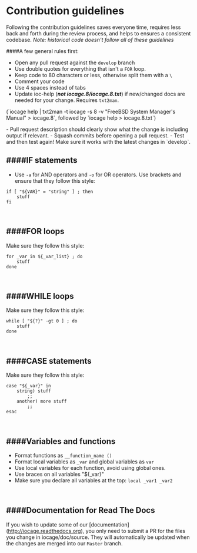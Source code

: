 # Contribution guidelines

Following the contribution guidelines saves everyone time, requires less back
and forth during the review process, and helps to ensures a consistent codebase.
*Note: historical code doesn't follow all of these guidelines*

####A few general rules first:
- Open any pull request against the `develop` branch
- Use double quotes for everything that isn't a `FOR` loop.
- Keep code to 80 characters or less, otherwise split them with a `\`
- Comment your code
- Use 4 spaces instead of tabs
- Update ioc-help (**_not iocage.8/iocage.8.txt_**) if new/changed docs are needed for your change. Requires `txt2man`.
<p>(`iocage help | txt2man -t iocage -s 8 -v "FreeBSD System Manager's Manual" > iocage.8`, followed by `iocage help > iocage.8.txt`)</p>
- Pull request description should clearly show what the change is including output if relevant.
- Squash commits before opening a pull request.
- Test and then test again! Make sure it works with the latest changes in `develop`.

<br>

####IF statements
-----
- Use `-a` for AND operators and `-o` for OR operators.
Use brackets and ensure that they follow this style:
```
if [ "${VAR}" = "string" ] ; then
    stuff
fi
```
<br>

####FOR loops
-----
Make sure they follow this style:
```
for _var in ${_var_list} ; do
    stuff
done
```

<br>

####WHILE loops
-----
Make sure they follow this style:
```
while [ "${?}" -gt 0 ] ; do
    stuff
done
```

<br>

####CASE statements
----
Make sure they follow this style:
```
case "${_var}" in
    string) stuff
        ;;
    another) more stuff
        ;;
esac
```

<br>

####Variables and functions
-----
- Format functions as `__function_name ()`
- Format local variables as `_var` and global variables as `var`
- Use local variables for each function, avoid using global ones.
- Use braces on all variables "${_var}"
- Make sure you declare all variables at the top: `local _var1 _var2`

<br>

####Documentation for Read The Docs
-----
If you wish to update some of our [documentation] (http://iocage.readthedocs.org), you only need to submit a PR for the files you change in iocage/doc/source. They will automatically be updated when the changes are merged into our `Master` branch.
